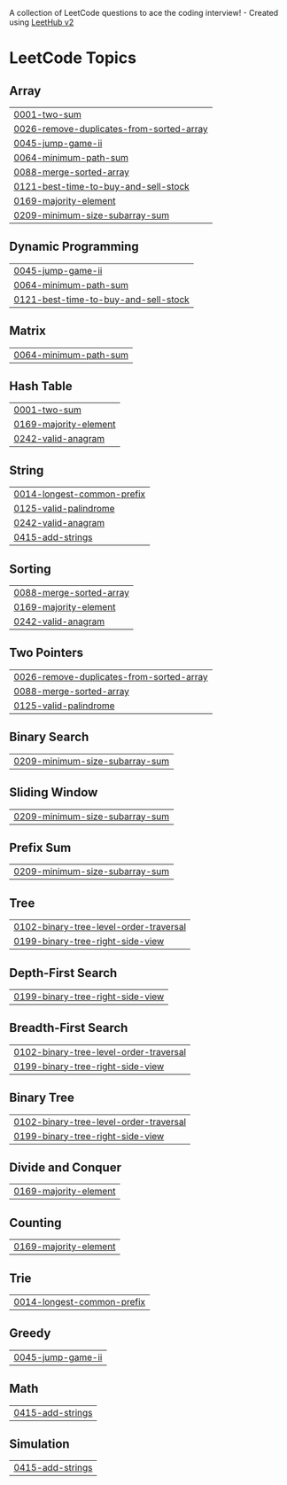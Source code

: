 A collection of LeetCode questions to ace the coding interview! - Created using [LeetHub v2](https://github.com/arunbhardwaj/LeetHub-2.0)
<!---LeetCode Topics Start-->
# LeetCode Topics
## Array
|  |
| ------- |
| [0001-two-sum](https://github.com/njdnreddy/Leetcode-Problems/tree/master/0001-two-sum) |
| [0026-remove-duplicates-from-sorted-array](https://github.com/njdnreddy/Leetcode-Problems/tree/master/0026-remove-duplicates-from-sorted-array) |
| [0045-jump-game-ii](https://github.com/njdnreddy/Leetcode-Problems/tree/master/0045-jump-game-ii) |
| [0064-minimum-path-sum](https://github.com/njdnreddy/Leetcode-Problems/tree/master/0064-minimum-path-sum) |
| [0088-merge-sorted-array](https://github.com/njdnreddy/Leetcode-Problems/tree/master/0088-merge-sorted-array) |
| [0121-best-time-to-buy-and-sell-stock](https://github.com/njdnreddy/Leetcode-Problems/tree/master/0121-best-time-to-buy-and-sell-stock) |
| [0169-majority-element](https://github.com/njdnreddy/Leetcode-Problems/tree/master/0169-majority-element) |
| [0209-minimum-size-subarray-sum](https://github.com/njdnreddy/Leetcode-Problems/tree/master/0209-minimum-size-subarray-sum) |
## Dynamic Programming
|  |
| ------- |
| [0045-jump-game-ii](https://github.com/njdnreddy/Leetcode-Problems/tree/master/0045-jump-game-ii) |
| [0064-minimum-path-sum](https://github.com/njdnreddy/Leetcode-Problems/tree/master/0064-minimum-path-sum) |
| [0121-best-time-to-buy-and-sell-stock](https://github.com/njdnreddy/Leetcode-Problems/tree/master/0121-best-time-to-buy-and-sell-stock) |
## Matrix
|  |
| ------- |
| [0064-minimum-path-sum](https://github.com/njdnreddy/Leetcode-Problems/tree/master/0064-minimum-path-sum) |
## Hash Table
|  |
| ------- |
| [0001-two-sum](https://github.com/njdnreddy/Leetcode-Problems/tree/master/0001-two-sum) |
| [0169-majority-element](https://github.com/njdnreddy/Leetcode-Problems/tree/master/0169-majority-element) |
| [0242-valid-anagram](https://github.com/njdnreddy/Leetcode-Problems/tree/master/0242-valid-anagram) |
## String
|  |
| ------- |
| [0014-longest-common-prefix](https://github.com/njdnreddy/Leetcode-Problems/tree/master/0014-longest-common-prefix) |
| [0125-valid-palindrome](https://github.com/njdnreddy/Leetcode-Problems/tree/master/0125-valid-palindrome) |
| [0242-valid-anagram](https://github.com/njdnreddy/Leetcode-Problems/tree/master/0242-valid-anagram) |
| [0415-add-strings](https://github.com/njdnreddy/Leetcode-Problems/tree/master/0415-add-strings) |
## Sorting
|  |
| ------- |
| [0088-merge-sorted-array](https://github.com/njdnreddy/Leetcode-Problems/tree/master/0088-merge-sorted-array) |
| [0169-majority-element](https://github.com/njdnreddy/Leetcode-Problems/tree/master/0169-majority-element) |
| [0242-valid-anagram](https://github.com/njdnreddy/Leetcode-Problems/tree/master/0242-valid-anagram) |
## Two Pointers
|  |
| ------- |
| [0026-remove-duplicates-from-sorted-array](https://github.com/njdnreddy/Leetcode-Problems/tree/master/0026-remove-duplicates-from-sorted-array) |
| [0088-merge-sorted-array](https://github.com/njdnreddy/Leetcode-Problems/tree/master/0088-merge-sorted-array) |
| [0125-valid-palindrome](https://github.com/njdnreddy/Leetcode-Problems/tree/master/0125-valid-palindrome) |
## Binary Search
|  |
| ------- |
| [0209-minimum-size-subarray-sum](https://github.com/njdnreddy/Leetcode-Problems/tree/master/0209-minimum-size-subarray-sum) |
## Sliding Window
|  |
| ------- |
| [0209-minimum-size-subarray-sum](https://github.com/njdnreddy/Leetcode-Problems/tree/master/0209-minimum-size-subarray-sum) |
## Prefix Sum
|  |
| ------- |
| [0209-minimum-size-subarray-sum](https://github.com/njdnreddy/Leetcode-Problems/tree/master/0209-minimum-size-subarray-sum) |
## Tree
|  |
| ------- |
| [0102-binary-tree-level-order-traversal](https://github.com/njdnreddy/Leetcode-Problems/tree/master/0102-binary-tree-level-order-traversal) |
| [0199-binary-tree-right-side-view](https://github.com/njdnreddy/Leetcode-Problems/tree/master/0199-binary-tree-right-side-view) |
## Depth-First Search
|  |
| ------- |
| [0199-binary-tree-right-side-view](https://github.com/njdnreddy/Leetcode-Problems/tree/master/0199-binary-tree-right-side-view) |
## Breadth-First Search
|  |
| ------- |
| [0102-binary-tree-level-order-traversal](https://github.com/njdnreddy/Leetcode-Problems/tree/master/0102-binary-tree-level-order-traversal) |
| [0199-binary-tree-right-side-view](https://github.com/njdnreddy/Leetcode-Problems/tree/master/0199-binary-tree-right-side-view) |
## Binary Tree
|  |
| ------- |
| [0102-binary-tree-level-order-traversal](https://github.com/njdnreddy/Leetcode-Problems/tree/master/0102-binary-tree-level-order-traversal) |
| [0199-binary-tree-right-side-view](https://github.com/njdnreddy/Leetcode-Problems/tree/master/0199-binary-tree-right-side-view) |
## Divide and Conquer
|  |
| ------- |
| [0169-majority-element](https://github.com/njdnreddy/Leetcode-Problems/tree/master/0169-majority-element) |
## Counting
|  |
| ------- |
| [0169-majority-element](https://github.com/njdnreddy/Leetcode-Problems/tree/master/0169-majority-element) |
## Trie
|  |
| ------- |
| [0014-longest-common-prefix](https://github.com/njdnreddy/Leetcode-Problems/tree/master/0014-longest-common-prefix) |
## Greedy
|  |
| ------- |
| [0045-jump-game-ii](https://github.com/njdnreddy/Leetcode-Problems/tree/master/0045-jump-game-ii) |
## Math
|  |
| ------- |
| [0415-add-strings](https://github.com/njdnreddy/Leetcode-Problems/tree/master/0415-add-strings) |
## Simulation
|  |
| ------- |
| [0415-add-strings](https://github.com/njdnreddy/Leetcode-Problems/tree/master/0415-add-strings) |
<!---LeetCode Topics End-->